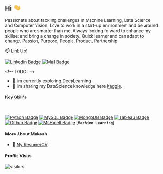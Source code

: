 ## Hi <img src="https://github.com/MvMukesh/MvMukesh/blob/main/Resume/Hi.gif" width="28px" height ="20px">

Passionate about tackling challenges in Machine Learning, Data Science and Computer Vision.
Love to work in a start-up environment and be around people who are smarter than me. Always looking forward to enhance my skillset and bring a change in society. Quick learner and can adapt to change.
Passion, Purpose, People, Product, Partnership

:mailbox: Link Up!

[![Linkedin Badge](https://img.shields.io/badge/-MukeshManral-0e76a8?style=flat&amp;labelColor=0e76a8&amp;logo=linkedin&amp;logoColor=white)](https://www.linkedin.com/in/mukesh-manral/) [![Mail Badge](https://img.shields.io/badge/-MukeshManral-c0392b?style=flat&amp;labelColor=c0392b&amp;logo=gmail&amp;logoColor=white)](mailto:mukeshmanral777@gmail.com) 



&lt;!-- TODO: --&gt;

- 🔭 I’m currently exploring DeepLearning
- 🤔 I’m sharing my DataScience knowledge here [Kaggle](https://www.kaggle.com/mukeshmanral).


#### Key Skill's
<br>

[![Python Badge](https://img.shields.io/badge/-Python-61DBFB?style=for-the-badge&amp;labelColor=black&amp;logo=python&amp;logoColor=61DBFB)](#)
[![MySQL Badge](https://img.shields.io/badge/-MYSQL-F0DB4F?style=for-the-badge&amp;labelColor=black&amp;logo=MYSQL&amp;logoColor=F0DB4F)](#)
[![MongoDB Badge](https://img.shields.io/badge/-Mongodb-F0DB4F?style=for-the-badge&amp;labelColor=black&amp;logo=MongoDBL&amp;logoColor=F0DB4F)](#)
[![Tableau Badge](https://img.shields.io/badge/-Tableau-3C873A?style=for-the-badge&amp;labelColor=black&amp;logo=tableau&amp;logoColor=3C873A)](#)
[![Github Badge](https://img.shields.io/badge/-Github-007acc?style=for-the-badge&amp;labelColor=black&amp;logo=github&amp;logoColor=007acc)](#)
[![MsExcell Badge](https://img.shields.io/badge/-MsExcel-007acc?style=for-the-badge&amp;labelColor=black&amp;logo=MsExcel&amp;logoColor=3C873)](#)
[**`Machine Learning`**]
  


#### More About Mukesh
- :paperclip: [My Resume/CV](https://github.com/MvMukesh/MvMukesh/blob/main/Resume/Mukesh_Manral_Resume.pdf)


#### Profile Visits

![visitors](https://visitor-badge.glitch.me/badge?page_id=MvMukesh.MvMukesh)

